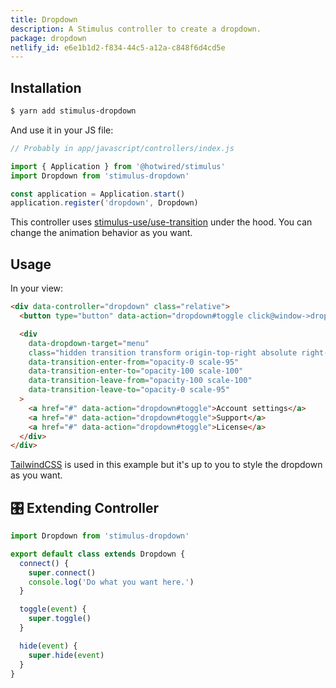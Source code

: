 ```yaml
---
title: Dropdown
description: A Stimulus controller to create a dropdown.
package: dropdown
netlify_id: e6e1b1d2-f834-44c5-a12a-c848f6d4cd5e
---
```


## Installation

```bash
$ yarn add stimulus-dropdown
```

And use it in your JS file:

```js
// Probably in app/javascript/controllers/index.js

import { Application } from '@hotwired/stimulus'
import Dropdown from 'stimulus-dropdown'

const application = Application.start()
application.register('dropdown', Dropdown)
```

This controller uses [stimulus-use/use-transition](https://stimulus-use.github.io/stimulus-use/#/use-transition) under the hood. You can change the animation behavior as you want.

<DocsDemoLink package-name="dropdown"></DocsDemoLink>

## Usage

In your view:

```html
<div data-controller="dropdown" class="relative">
  <button type="button" data-action="dropdown#toggle click@window->dropdown#hide">Options</button>

  <div
    data-dropdown-target="menu"
    class="hidden transition transform origin-top-right absolute right-0"
    data-transition-enter-from="opacity-0 scale-95"
    data-transition-enter-to="opacity-100 scale-100"
    data-transition-leave-from="opacity-100 scale-100"
    data-transition-leave-to="opacity-0 scale-95"
  >
    <a href="#" data-action="dropdown#toggle">Account settings</a>
    <a href="#" data-action="dropdown#toggle">Support</a>
    <a href="#" data-action="dropdown#toggle">License</a>
  </div>
</div>
```

[TailwindCSS](https://tailwindcss.com/) is used in this example but it's up to you to style the dropdown as you want.

## 🎛 Extending Controller

<DocsExtendingController>

```js
import Dropdown from 'stimulus-dropdown'

export default class extends Dropdown {
  connect() {
    super.connect()
    console.log('Do what you want here.')
  }

  toggle(event) {
    super.toggle()
  }

  hide(event) {
    super.hide(event)
  }
}
```

</DocsExtendingController>
